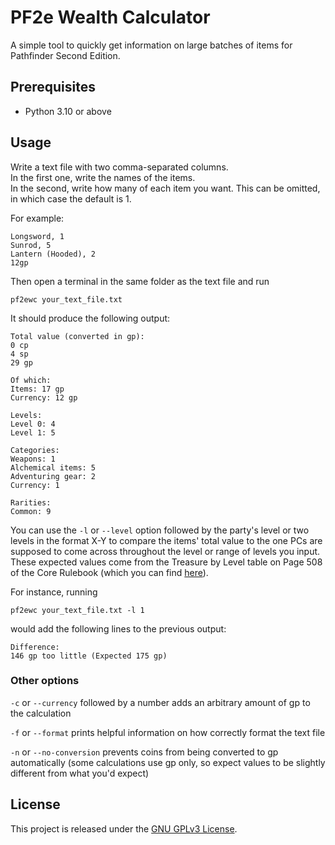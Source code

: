 # PF2e Wealth Calculator

A simple tool to quickly get information on large batches of items for Pathfinder Second Edition.

## Prerequisites

- Python 3.10 or above

## Usage

Write a text file with two comma-separated columns.\
In the first one, write the names of the items.\
In the second, write how many of each item you want. This can be omitted, in which case the default is 1.

For example:

```
Longsword, 1
Sunrod, 5
Lantern (Hooded), 2
12gp
```

Then open a terminal in the same folder as the text file and run

```
pf2ewc your_text_file.txt
```

It should produce the following output:

```
Total value (converted in gp):
0 cp
4 sp
29 gp

Of which:
Items: 17 gp
Currency: 12 gp

Levels:
Level 0: 4
Level 1: 5

Categories:
Weapons: 1
Alchemical items: 5
Adventuring gear: 2
Currency: 1

Rarities:
Common: 9
```

You can use the `-l` or `--level` option followed by the party's level or two levels in the format X-Y to compare the items' total value to the one PCs are supposed to come across throughout the level or range of levels you input. These expected values come from the Treasure by Level table on Page 508 of the Core Rulebook (which you can find [here](https://2e.aonprd.com/Rules.aspx?ID=581)).

For instance, running

```
pf2ewc your_text_file.txt -l 1
```

would add the following lines to the previous output:

```
Difference:
146 gp too little (Expected 175 gp)
```

### Other options

`-c` or `--currency` followed by a number adds an arbitrary amount of gp to the calculation

`-f` or `--format` prints helpful information on how correctly format the text file

`-n` or `--no-conversion` prevents coins from being converted to gp automatically (some calculations use gp only, so expect values to be slightly different from what you'd expect)

## License

This project is released under the [GNU GPLv3 License](https://github.com/D4wnstar/pf2e-wealth-calculator/blob/develop/LICENSE).